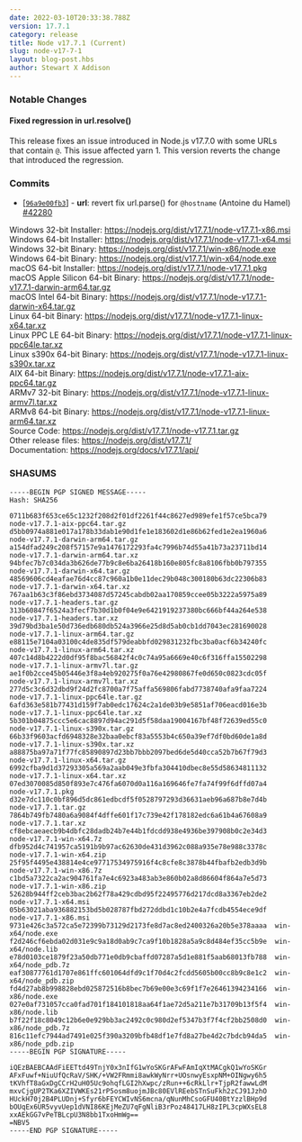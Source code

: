 ```yaml
---
date: 2022-03-10T20:33:38.788Z
version: 17.7.1
category: release
title: Node v17.7.1 (Current)
slug: node-v17-7-1
layout: blog-post.hbs
author: Stewart X Addison
---
```


### Notable Changes

#### Fixed regression in url.resolve()

This release fixes an issue introduced in Node.js v17.7.0 with some URLs
that contain `@`. This issue affected yarn 1. This version reverts the
change that introduced the regression.

### Commits

* \[[`96a9e00fb3`](https://github.com/nodejs/node/commit/96a9e00fb3)] - **url**: revert fix url.parse() for `@hostname` (Antoine du Hamel) [#42280](https://github.com/nodejs/node/pull/42280)

Windows 32-bit Installer: https://nodejs.org/dist/v17.7.1/node-v17.7.1-x86.msi \
Windows 64-bit Installer: https://nodejs.org/dist/v17.7.1/node-v17.7.1-x64.msi \
Windows 32-bit Binary: https://nodejs.org/dist/v17.7.1/win-x86/node.exe \
Windows 64-bit Binary: https://nodejs.org/dist/v17.7.1/win-x64/node.exe \
macOS 64-bit Installer: https://nodejs.org/dist/v17.7.1/node-v17.7.1.pkg \
macOS Apple Silicon 64-bit Binary: https://nodejs.org/dist/v17.7.1/node-v17.7.1-darwin-arm64.tar.gz \
macOS Intel 64-bit Binary: https://nodejs.org/dist/v17.7.1/node-v17.7.1-darwin-x64.tar.gz \
Linux 64-bit Binary: https://nodejs.org/dist/v17.7.1/node-v17.7.1-linux-x64.tar.xz \
Linux PPC LE 64-bit Binary: https://nodejs.org/dist/v17.7.1/node-v17.7.1-linux-ppc64le.tar.xz \
Linux s390x 64-bit Binary: https://nodejs.org/dist/v17.7.1/node-v17.7.1-linux-s390x.tar.xz \
AIX 64-bit Binary: https://nodejs.org/dist/v17.7.1/node-v17.7.1-aix-ppc64.tar.gz \
ARMv7 32-bit Binary: https://nodejs.org/dist/v17.7.1/node-v17.7.1-linux-armv7l.tar.xz \
ARMv8 64-bit Binary: https://nodejs.org/dist/v17.7.1/node-v17.7.1-linux-arm64.tar.xz \
Source Code: https://nodejs.org/dist/v17.7.1/node-v17.7.1.tar.gz \
Other release files: https://nodejs.org/dist/v17.7.1/ \
Documentation: https://nodejs.org/docs/v17.7.1/api/

### SHASUMS

```
-----BEGIN PGP SIGNED MESSAGE-----
Hash: SHA256

0711b683f653ce65c1232f208d2f01df2261f44c8627ed989efe1f57ce5bca79  node-v17.7.1-aix-ppc64.tar.gz
d5bb0974a881e017a178b33dab1e90d1fe1e183602d1e86b62fed1e2ea1960a6  node-v17.7.1-darwin-arm64.tar.gz
a154dfad249c208f57157e9a1476172293fa4c7996b74d55a41b73a23711bd14  node-v17.7.1-darwin-arm64.tar.xz
94bfec7b7c034da3b626de77b9c8e6ba26418b160e805fc8a8106fbb0b797355  node-v17.7.1-darwin-x64.tar.gz
48569606cd4eafae76d4cc87c960a1b0e11dec29b048c300180b63dc22306b83  node-v17.7.1-darwin-x64.tar.xz
767aa1b63c3f86ebd3734087d57245cabdb02aa170859ccee05b3222a5975a89  node-v17.7.1-headers.tar.gz
313b60847f6524a3fecf7b30d1b0f04e9e6421919237380bc666bf44a264e538  node-v17.7.1-headers.tar.xz
39d79bd3ba1e50d736edb680db524a3966e25d8d5ab0cb1dd7043ec281690028  node-v17.7.1-linux-arm64.tar.gz
e88115e7104a03100c4de835df579deabbfd029831232fbc3ba0acf6b34240fc  node-v17.7.1-linux-arm64.tar.xz
407c14d8b4222d0df95f8bac56842f4c0c74a95a6669e40c6f316ffa15502298  node-v17.7.1-linux-armv7l.tar.gz
ae1f0b2cce45b05446e3f8a4eb920275f0a76e42980867fe0d650c0823cdc05f  node-v17.7.1-linux-armv7l.tar.xz
277d5c3c6d32dbd9f24d2fc8700a7f75affa569806fabd7738740afa9faa7224  node-v17.7.1-linux-ppc64le.tar.gz
6afd363e581b77431d159f7ab0edc17624c2a1de03b9e5851af706eacd016e3b  node-v17.7.1-linux-ppc64le.tar.xz
5b301b04875ccc5e6cac8897d94ac291d5f58daa19004167bf48f72639ed55c0  node-v17.7.1-linux-s390x.tar.gz
66b33f9603acfd6948328e32baa0ebcf83a5553b4c650a39ef7df0bd60de1a8d  node-v17.7.1-linux-s390x.tar.xz
a88875ba97a71f77fc85890897d23bb7bbb2097bed6de5d40cca52b7b67f79d3  node-v17.7.1-linux-x64.tar.gz
6992cfba9d1d37293305a569a2aab049e3fbfa304410dbec8e55d58634811132  node-v17.7.1-linux-x64.tar.xz
07ed3070085d850f893e7c476fa6070d0a116a169646fe7fa74f99f6dffd07a4  node-v17.7.1.pkg
d32e7dc110c0bf896d5dc861edbcdf5f0528797293d36631aeb96a687b8e7d4b  node-v17.7.1.tar.gz
7864b749fb7480a6a9084f4dffe601f17c739e42f178182edc6a61b4a67608a9  node-v17.7.1.tar.xz
cf8ebcaeaecb9b4dbfc28dadb24b7e44b1fdcdd938e4936be397908b0c2e34d3  node-v17.7.1-win-x64.7z
dfb952d4c741957ca5191b9b97ac62630de431d3962c088a935e78e988c3378c  node-v17.7.1-win-x64.zip
25f95f4495e438814e4ce97717534975916f4c8cfe8c3878b44fbafb2edb3d9b  node-v17.7.1-win-x86.7z
c1bd5a7322ca2ac904761fa7e4c6923a483ab3e860b02a8d86604f864a7e5d73  node-v17.7.1-win-x86.zip
52628b944ff2ceb3bac2b62f78a429cdbd95f22495776d217dcd8a3367eb2de2  node-v17.7.1-x64.msi
05b63021aba936882153bd5b028787fbd272ddbd1c10b2e4a7fcdb4554ece9df  node-v17.7.1-x86.msi
9731e426c3a572ca5e72399b73129d2173fe8d7ac8ed2400326a20b5e378aaaa  win-x64/node.exe
f2d246cf6ebda02d031e9c9a18d0ab9c7ca9f10b1828a5a9c8d484ef35cc5b9e  win-x64/node.lib
e78d0103ce1879f23a50db771e0db9cbaffd07287a5d1e881f5aab68013fb788  win-x64/node_pdb.7z
eaf30877761d1707e861ffc601064dfd9c1f70d4c2fcdd5605b00cc8b9c8e1c2  win-x64/node_pdb.zip
fd4d27ab8b998828ebd025872516b8bec7b69e00e3c69f1f7e26461394234166  win-x86/node.exe
027e0af731057cca0fad701f184101818aa64f1ae72d5a211e7b31709b13f5f4  win-x86/node.lib
b7f22f18c8049c12b6e0e929bb3ac2492c0c980d2ef5347b3f7f4cf2bb2508d0  win-x86/node_pdb.7z
816c11efc7944ad7491e025f390a3209bfb48df1e7fd8a27be4d2c7bdcb94da5  win-x86/node_pdb.zip
-----BEGIN PGP SIGNATURE-----

iQEzBAEBCAAdFiEETtd49TnjY0x3nIfG1wYoSKGrAFwFAmIqXtMACgkQ1wYoSKGr
AFxFuwf+NiuUfQcRaV/SHK/+VW2FRmmi8awkWyNrr+UOsnwyEsxpNM+OINgwy6h5
tKVhfT8aGxDgCCrH2uH05Uc9ohqfLGI2hXwpc/zRun++6cRkLlr+TjpR2fawwLdM
mxvCjgUP2TKa6XZIVWKEs21rP5osm8uojmJBc80EVlREebSTnSuFkh2zCJ91JzhO
HUckH70j2B4PLUDnj+Sfyr6bFEYCWIvNS6mcna/qNunMhCsoGFU40BtYzzlBHp9d
bOUqEx6UR5vyvUep1dVNI86KEjMeZU7qFgNliB3rPoz48417LH8zIPL3cpWXsEL8
xxAEkGG7vPeTBLcpU3N8bb1TxoHmWg==
=NBV5
-----END PGP SIGNATURE-----

```
